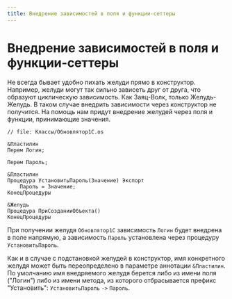 ```yaml
---
title: Внедрение зависимостей в поля и функции-сеттеры
---
```


# Внедрение зависимостей в поля и функции-сеттеры

Не всегда бывает удобно пихать желуди прямо в конструктор. Например, желуди могут так сильно зависеть друг от друга, что образуют циклическую зависимость. Как Заяц-Волк, только Желудь-Желудь. В таком случае внедрить зависимости через конструктор не получится. На помощь нам придут внедрение желудей через поля и функции, принимающие значения.

```1c
// file: Классы/Обновлятор1С.os

&Пластилин
Перем Логин;

Перем Пароль;

&Пластилин
Процедура УстановитьПароль(Значение) Экспорт
    Пароль = Значение;
КонецПроцедуры

&Желудь
Процедура ПриСозданииОбъекта()
КонецПроцедуры
```

При получении желудя `Обновлятор1С` зависимость `Логин`  будет внедрена в поле напрямую, а зависимость `Пароль` установлена через процедуру `УстановитьПароль`.

Как и в случае с подстановкой желудей в конструктор, имя конкретного желудя может быть переопределено в параметре аннотации `&Пластилин`. По умолчанию имя внедряемого желудя берется либо из имени поля ("Логин") либо из имени метода, из которого отбрасывается префикс "Установить": `УстановитьПароль` `->` `Пароль`.